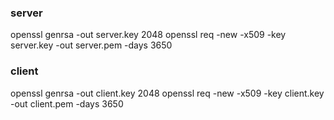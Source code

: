 ### server 
openssl genrsa -out server.key 2048
openssl req -new -x509 -key server.key -out server.pem -days 3650

### client 
openssl genrsa -out client.key 2048
openssl req -new -x509 -key client.key -out client.pem -days 3650
